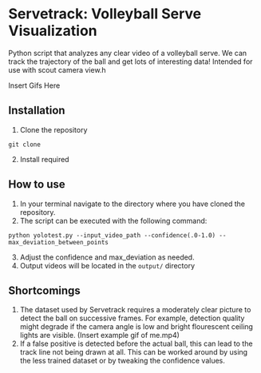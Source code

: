 
# Servetrack: Volleyball Serve Visualization

Python script that analyzes any clear video of a volleyball serve. We can track the trajectory of the ball and get lots of interesting data! 
Intended for use with scout camera view.h

Insert Gifs Here
## Installation
1. Clone the repository
```
git clone
```
2. Install required  


## How to use

1. In your terminal navigate to the directory where you have cloned the repository.
2. The script can be executed with the following command:
```
python yolotest.py --input_video_path --confidence(.0-1.0) --max_deviation_between_points
```
3. Adjust the confidence and max_deviation as needed.
4. Output videos will be located in the ```output/``` directory

## Shortcomings
1. The dataset used by Servetrack requires a moderately clear picture to detect the ball on successive frames. For example, detection quality might degrade if the camera angle is low and bright flourescent ceiling lights are visible. (Insert example gif of me.mp4)
2. If a false positive is detected before the actual ball, this can lead to the track line not being drawn at all. This can be worked around by using the less trained dataset or by tweaking the confidence values.